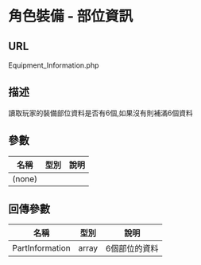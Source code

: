 # 角色裝備 - 部位資訊

## URL

Equipment\_Information.php

## 描述

讀取玩家的裝備部位資料是否有6個,如果沒有則補滿6個資料

## 參數

| 名稱 | 型別 | 說明 |
| --- | --- | --- |
| (none) |  |  |


## 回傳參數

| 名稱 | 型別 | 說明 |
| --- | --- | --- |
| PartInformation | array | 6個部位的資料 |

